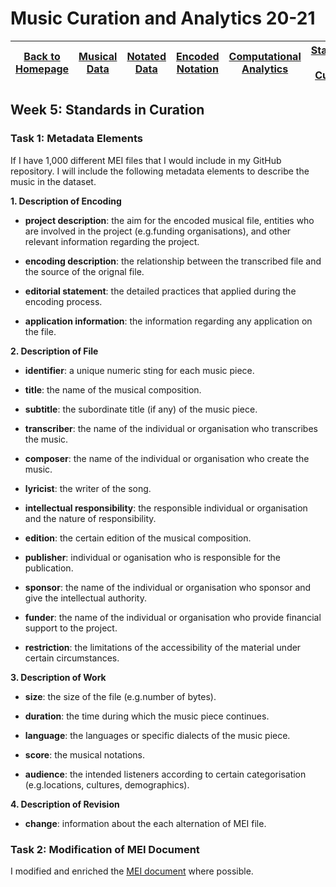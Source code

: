 # Music Curation and Analytics 20-21

| [Back to Homepage](https://github.com/chenjcharlotte/MCA-2020/blob/master/README.md) | [Musical Data](https://github.com/chenjcharlotte/MCA-2020/blob/master/weeklyTasks/week1.md) | [Notated Data](https://github.com/chenjcharlotte/MCA-2020/blob/master/weeklyTasks/week2.md) | [Encoded Notation](https://github.com/chenjcharlotte/MCA-2020/blob/master/weeklyTasks/week3.md) | [Computational Analytics](https://github.com/chenjcharlotte/MCA-2020/blob/master/weeklyTasks/week4.md) | [Standards in Curation](https://github.com/chenjcharlotte/MCA-2020/blob/master/weeklyTasks/week5.md) |
|---|---|---|---|---|---|


## Week 5: Standards in Curation

### Task 1: Metadata Elements 

If I have 1,000 different MEI files that I would include in my GitHub repository. I will include the following metadata elements to describe the music in the dataset. 

**1. Description of Encoding**

- **project description**: the aim for the encoded musical file, entities who are involved in the project (e.g.funding organisations), and other relevant information regarding the project. 

- **encoding description**: the relationship between the transcribed file and the source of the orignal file. 

- **editorial statement**: the detailed practices that applied during the encoding process. 

- **application information**: the information regarding any application on the file. 

**2. Description of File**

- **identifier**: a unique numeric sting for each music piece. 

- **title**: the name of the musical composition. 

- **subtitle**: the subordinate title (if any) of the music piece. 

- **transcriber**: the name of the individual or organisation who transcribes the music. 

- **composer**: the name of the individual or organisation who create the music.

- **lyricist**: the writer of the song. 

- **intellectual responsibility**: the responsible individual or organisation and the nature of responsibility. 

- **edition**: the certain edition of the musical composition. 

- **publisher**: individual or oganisation who is responsible for the publication. 

- **sponsor**: the name of the individual or organisation who sponsor and give the intellectual authority. 

- **funder**: the name of the individual or organisation who provide financial support to the project. 

- **restriction**: the limitations of the accessibility of the material under certain circumstances. 

**3. Description of Work**

- **size**: the size of the file (e.g.number of bytes). 

- **duration**: the time during which the music piece continues. 

- **language**: the languages or specific dialects of the music piece. 

- **score**: the musical notations. 

- **audience**: the intended listeners according to certain categorisation (e.g.locations, cultures, demographics). 

**4. Description of Revision**

- **change**: information about the each alternation of MEI file. 

### Task 2: Modification of MEI Document

I modified and enriched the [MEI document]() where possible. 
